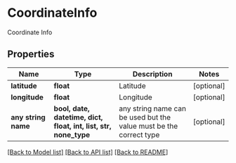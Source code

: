 # CoordinateInfo

Coordinate Info

## Properties
Name | Type | Description | Notes
------------ | ------------- | ------------- | -------------
**latitude** | **float** | Latitude | [optional] 
**longitude** | **float** | Longitude | [optional] 
**any string name** | **bool, date, datetime, dict, float, int, list, str, none_type** | any string name can be used but the value must be the correct type | [optional]

[[Back to Model list]](../README.md#documentation-for-models) [[Back to API list]](../README.md#documentation-for-api-endpoints) [[Back to README]](../README.md)


